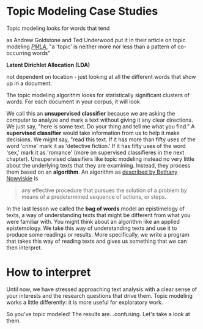 # Topic Modeling Case Studies



Topic modeling looks for words that tend



as Andrew Goldstone and Ted Underwood put it in their article on topic modeling *[PMLA](https://andrewgoldstone.com/blog/2012/12/13/pmla/)*, "a 'topic' is neither more nor less than a pattern of co-occurring words"



**Latent Dirichlet Allocation (LDA)**



not dependent on location - just looking at all the different words that show up in a document.



The topic modeling algorithm looks for statistically significant clusters of words. For each document in your corpus, it will look



We call this an **unsupervised classifier** because we are asking the computer to analyze and mark a text without giving it any clear directions. We just say, "here is some text. Do your thing and tell me what you find." A **supervised classifier** would take information from us to help it make decisions. We might say, "read this text. If it has more than fifty uses of the word 'crime' mark it as 'detective fiction.' If it has fifty uses of the word 'sex,' mark it as 'romance' (more on supervised classifieres in the next chapter). Unsupervised classifiers like topic modeling instead no very little about the underlying texts that they are examining. Instead, they process them based on an **algorithm**. An algorithm as [described by Bethany Nowviskie](http://nowviskie.org/2015/a-game-nonetheless/) is

> any effective procedure that pursues the solution of a problem by means of a predetermined sequence of actions, or steps.

In the last lesson we called the **bag of words** model an epistimelogy of texts, a way of understanding texts that might be different from what you were familiar with. You might think about an algorithm like an applied epistemology. We take this way of understanding texts and use it to produce some readings or results. More specifically, we write a program that takes this way of reading texts and gives us something that we can then interpret.


# How to interpret

Until now, we have stressed approaching text analysis with a clear sense of your interests and the research questions that drive them. Topic modeling works a little differently: it is more useful for exploratory work.






So you've topic modeled! The results are…confusing. Let's take a look at them.




